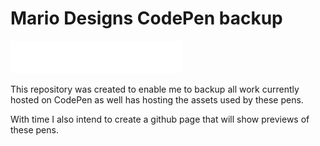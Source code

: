 # Mario Designs CodePen backup

![CodePen](https://raw.githubusercontent.com/Mario-Duarte/CodePen/main/assets/codepen.svg)

This repository was created to enable me to backup all work currently hosted on CodePen as well has hosting the assets used by these pens.

With time I also intend to create a github page that will show previews of these pens.